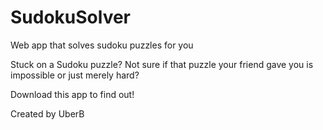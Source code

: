 SudokuSolver
============

Web app that solves sudoku puzzles for you

Stuck on a Sudoku puzzle? Not sure if that puzzle your friend gave you is impossible or just merely hard?

Download this app to find out!

Created by UberB
